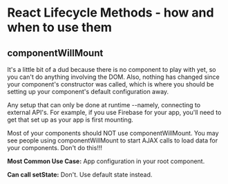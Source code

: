 # React Lifecycle Methods - how and when to use them

## componentWillMount

It's a little bit of a dud because there is no component to play with yet, so you can't do anything involving the DOM. Also, nothing has changed since your component's constructor was called, which is where you should be setting up your component's default configuration away.

Any setup that can only be done at runtime --namely, connecting to external API's. For example, if you use Firebase for your app, you'll need to get that set up as your app is first mounting.

Most of your components should NOT use componentWillMount. You may see people using componentWillMount to start AJAX calls to load data for your components. Don't do this!!!

__Most Common Use Case:__ App configuration in your root component.

__Can call setState:__ Don't. Use default state instead.
